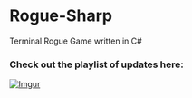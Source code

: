 # Rogue-Sharp
Terminal Rogue Game written in C#

### Check out the playlist of updates here:

[![Imgur](https://i.imgur.com/kjfJmsY.png)](https://www.youtube.com/watch?v=IWqdQMaXU0w&list=PLOLeScw4CwAZqgVRKdDEeGWYB7xc3R0gV "RogueSharp Progress Playlist 2017")

